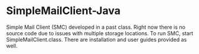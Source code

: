 # SimpleMailClient-Java
Simple Mail Client (SMC) developed in a past class.
Right now there is no source code due to issues with multiple storage locations.
To run SMC, start SimpleMailClient.class. There are installation and user guides provided as well.

